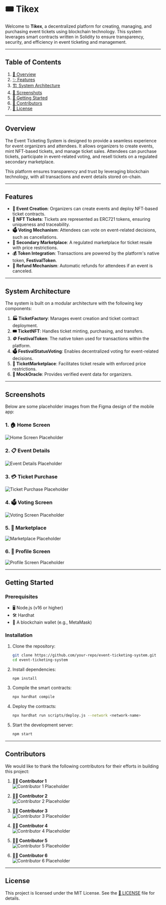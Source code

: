 # 🎟️ Tikex

Welcome to **Tikex**, a decentralized platform for creating, managing, and purchasing event tickets using blockchain technology. This system leverages smart contracts written in Solidity to ensure transparency, security, and efficiency in event ticketing and management.

---

## Table of Contents

1. [📖 Overview](#overview)
2. [✨ Features](#features)
3. [🏗️ System Architecture](#system-architecture)
4. [📸 Screenshots](#screenshots)
5. [🚀 Getting Started](#getting-started)
6. [🤝 Contributors](#contributors)
7. [📜 License](#license)

---

## Overview

The Event Ticketing System is designed to provide a seamless experience for event organizers and attendees. It allows organizers to create events, mint NFT-based tickets, and manage ticket sales. Attendees can purchase tickets, participate in event-related voting, and resell tickets on a regulated secondary marketplace.

This platform ensures transparency and trust by leveraging blockchain technology, with all transactions and event details stored on-chain.

---

## Features

- **🎉 Event Creation**: Organizers can create events and deploy NFT-based ticket contracts.
- **🎫 NFT Tickets**: Tickets are represented as ERC721 tokens, ensuring uniqueness and traceability.
- **🗳️ Voting Mechanism**: Attendees can vote on event-related decisions, such as cancellations.
- **🔄 Secondary Marketplace**: A regulated marketplace for ticket resale with price restrictions.
- **💰 Token Integration**: Transactions are powered by the platform's native token, **FestivalToken**.
- **💸 Refund Mechanism**: Automatic refunds for attendees if an event is canceled.

---

## System Architecture

The system is built on a modular architecture with the following key components:

1. **🏭 TicketFactory**: Manages event creation and ticket contract deployment.
2. **🎟️ TicketNFT**: Handles ticket minting, purchasing, and transfers.
3. **🪙 FestivalToken**: The native token used for transactions within the platform.
4. **🗳️ FestivalStatusVoting**: Enables decentralized voting for event-related decisions.
5. **🔄 TicketMarketplace**: Facilitates ticket resale with enforced price restrictions.
6. **📡 MockOracle**: Provides verified event data for organizers.

---

## Screenshots

Below are some placeholder images from the Figma design of the mobile app:

### 1. 🏠 Home Screen

![Home Screen Placeholder](./images/home_screen_placeholder.png)

### 2. 📋 Event Details

![Event Details Placeholder](./images/event_details_placeholder.png)

### 3. 💳 Ticket Purchase

![Ticket Purchase Placeholder](./images/ticket_purchase_placeholder.png)

### 4. 🗳️ Voting Screen

![Voting Screen Placeholder](./images/voting_screen_placeholder.png)

### 5. 🛒 Marketplace

![Marketplace Placeholder](./images/marketplace_placeholder.png)

### 6. 👤 Profile Screen

![Profile Screen Placeholder](./images/profile_screen_placeholder.png)

---

## Getting Started

### Prerequisites

- 🖥️ Node.js (v16 or higher)
- 🛠️ Hardhat
- 🔐 A blockchain wallet (e.g., MetaMask)

### Installation

1. Clone the repository:

   ```bash
   git clone https://github.com/your-repo/event-ticketing-system.git
   cd event-ticketing-system
   ```

2. Install dependencies:

   ```bash
   npm install
   ```

3. Compile the smart contracts:

   ```bash
   npx hardhat compile
   ```

4. Deploy the contracts:

   ```bash
   npx hardhat run scripts/deploy.js --network <network-name>
   ```

5. Start the development server:
   ```bash
   npm start
   ```

---

## Contributors

We would like to thank the following contributors for their efforts in building this project:

1. **👩‍💻 Contributor 1**  
   ![Contributor 1 Placeholder](./images/contributor1_placeholder.png)

2. **👨‍💻 Contributor 2**  
   ![Contributor 2 Placeholder](./images/contributor2_placeholder.png)

3. **👩‍💻 Contributor 3**  
   ![Contributor 3 Placeholder](./images/contributor3_placeholder.png)

4. **👨‍💻 Contributor 4**  
   ![Contributor 4 Placeholder](./images/contributor4_placeholder.png)

5. **👩‍💻 Contributor 5**  
   ![Contributor 5 Placeholder](./images/contributor5_placeholder.png)

6. **👨‍💻 Contributor 6**  
   ![Contributor 6 Placeholder](./images/contributor6_placeholder.png)

---

## License

This project is licensed under the MIT License. See the [📜 LICENSE](./LICENSE) file for details.
